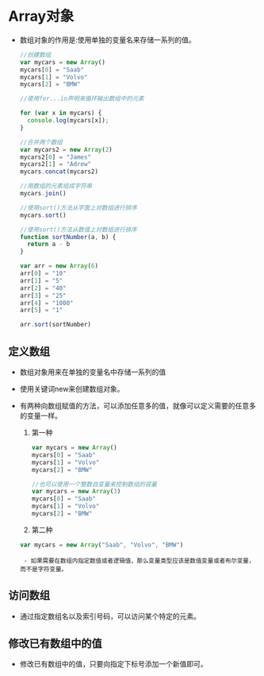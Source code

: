 # Array对象

- 数组对象的作用是:使用单独的变量名来存储一系列的值。

  ```js
  //创建数组
  var mycars = new Array()
  mycars[0] = "Saab"
  mycars[1] = "Volvo"
  mycars[2] = "BMW"

  //使用for...in声明来循环输出数组中的元素

  for (var x in mycars) {
    console.log(mycars[x]);
  }

  //合并两个数组
  var mycars2 = new Array(2)
  mycars2[0] = "James"
  mycars2[1] = "Adrew"
  mycars.concat(mycars2)

  //用数组的元素组成字符串
  mycars.join()

  //使用sort()方法从字面上对数组进行排序
  mycars.sort()

  //使用sort()方法从数值上对数组进行排序
  function sortNumber(a, b) {
    return a - b
  }
  
  var arr = new Array(6)
  arr[0] = "10"
  arr[1] = "5"
  arr[2] = "40"
  arr[3] = "25"
  arr[4] = "1000"
  arr[5] = "1"

  arr.sort(sortNumber)
  ```

## 定义数组

- 数组对象用来在单独的变量名中存储一系列的值
- 使用关键词new来创建数组对象。

- 有两种向数组赋值的方法，可以添加任意多的值，就像可以定义需要的任意多的变量一样。
  1. 第一种
      ```js
      var mycars = new Array()
      mycars[0] = "Saab"
      mycars[1] = "Volvo"
      mycars[2] = "BMW"

      //也可以使用一个整数自变量来控制数组的容量
      var mycars = new Array(3)
      mycars[0] = "Saab"
      mycars[1] = "Volvo"
      mycars[2] = "BMW"
      ```

  2. 第二种

    ```js
    var mycars = new Array("Saab", "Volvo", "BMW")
    ```
       - 如果需要在数组内指定数值或者逻辑值，那么变量类型应该是数值变量或者布尔变量，而不是字符变量。

## 访问数组

- 通过指定数组名以及索引号码，可以访问某个特定的元素。

## 修改已有数组中的值

- 修改已有数组中的值，只要向指定下标号添加一个新值即可。